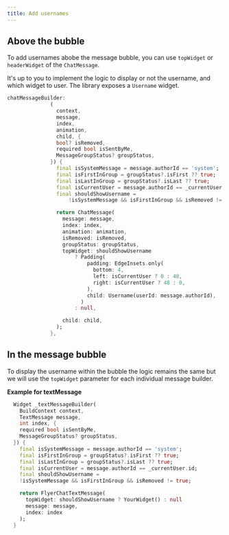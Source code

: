 ```yaml
---
title: Add usernames
---
```


## Above the bubble

To add usernames abobe the message bubble, you can use `topWidget` or `headerWidget` of the `ChatMessage`.

It's up to you to implement the logic to display or not the username, and which widget to user. The library exposes a `Username` widget.

```dart
chatMessageBuilder:
              (
                context,
                message,
                index,
                animation,
                child, {
                bool? isRemoved,
                required bool isSentByMe,
                MessageGroupStatus? groupStatus,
              }) {
                final isSystemMessage = message.authorId == 'system';
                final isFirstInGroup = groupStatus?.isFirst ?? true;
                final isLastInGroup = groupStatus?.isLast ?? true;
                final isCurrentUser = message.authorId == _currentUser.id;
                final shouldShowUsername =
                    !isSystemMessage && isFirstInGroup && isRemoved != true;

                return ChatMessage(
                  message: message,
                  index: index,
                  animation: animation,
                  isRemoved: isRemoved,
                  groupStatus: groupStatus,
                  topWidget: shouldShowUsername
                      ? Padding(
                          padding: EdgeInsets.only(
                            bottom: 4,
                            left: isCurrentUser ? 0 : 48,
                            right: isCurrentUser ? 48 : 0,
                          ),
                          child: Username(userId: message.authorId),
                        )
                      : null,

                  child: child,
                );
              },
```

## In the message bubble

To display the username within the bubble the logic remains the same but we will use the `topWidget` parameter for each individual message builder.

**Example for textMessage**

```dart
  Widget _textMessageBuilder(
    BuildContext context,
    TextMessage message,
    int index, {
    required bool isSentByMe,
    MessageGroupStatus? groupStatus,
  }) {
    final isSystemMessage = message.authorId == 'system';
    final isFirstInGroup = groupStatus?.isFirst ?? true;
    final isLastInGroup = groupStatus?.isLast ?? true;
    final isCurrentUser = message.authorId == _currentUser.id;
    final shouldShowUsername = 
    !isSystemMessage && isFirstInGroup && isRemoved != true;

    return FlyerChatTextMessage(
      topWidget: shouldShowUsername ? YourWidget() : null
      message: message,
      index: index
    );
  }
  ```